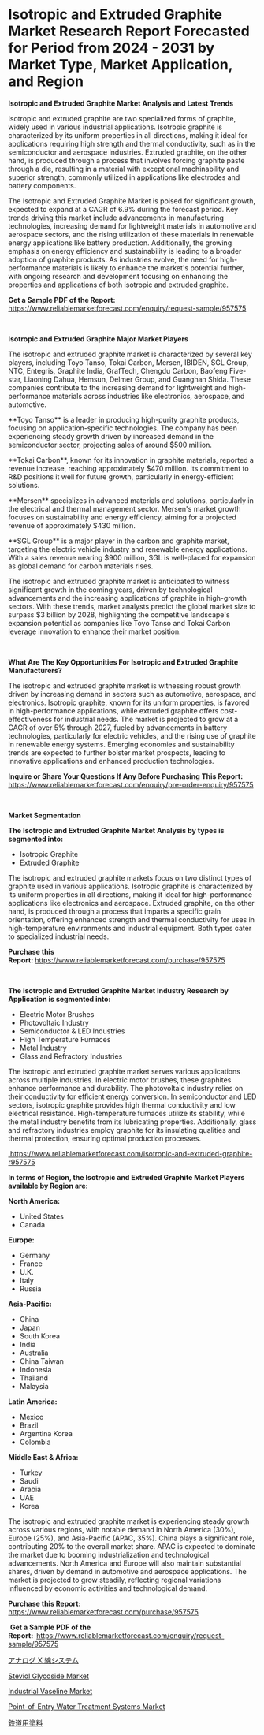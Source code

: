 <p><h1>Isotropic and Extruded Graphite Market Research Report Forecasted for Period from 2024 -  2031 by Market Type, Market Application, and Region</h1></p><p><strong>Isotropic and Extruded Graphite Market Analysis and Latest Trends</strong></p>
<p><p>Isotropic and extruded graphite are two specialized forms of graphite, widely used in various industrial applications. Isotropic graphite is characterized by its uniform properties in all directions, making it ideal for applications requiring high strength and thermal conductivity, such as in the semiconductor and aerospace industries. Extruded graphite, on the other hand, is produced through a process that involves forcing graphite paste through a die, resulting in a material with exceptional machinability and superior strength, commonly utilized in applications like electrodes and battery components.</p><p>The Isotropic and Extruded Graphite Market is poised for significant growth, expected to expand at a CAGR of 6.9% during the forecast period. Key trends driving this market include advancements in manufacturing technologies, increasing demand for lightweight materials in automotive and aerospace sectors, and the rising utilization of these materials in renewable energy applications like battery production. Additionally, the growing emphasis on energy efficiency and sustainability is leading to a broader adoption of graphite products. As industries evolve, the need for high-performance materials is likely to enhance the market's potential further, with ongoing research and development focusing on enhancing the properties and applications of both isotropic and extruded graphite.</p></p>
<p><strong>Get a Sample PDF of the Report:&nbsp;</strong> <a href="https://www.reliablemarketforecast.com/enquiry/request-sample/957575">https://www.reliablemarketforecast.com/enquiry/request-sample/957575</a></p>
<p>&nbsp;</p>
<p><strong>Isotropic and Extruded Graphite Major Market Players</strong></p>
<p><p>The isotropic and extruded graphite market is characterized by several key players, including Toyo Tanso, Tokai Carbon, Mersen, IBIDEN, SGL Group, NTC, Entegris, Graphite India, GrafTech, Chengdu Carbon, Baofeng Five-star, Liaoning Dahua, Hemsun, Delmer Group, and Guanghan Shida. These companies contribute to the increasing demand for lightweight and high-performance materials across industries like electronics, aerospace, and automotive.</p><p>**Toyo Tanso** is a leader in producing high-purity graphite products, focusing on application-specific technologies. The company has been experiencing steady growth driven by increased demand in the semiconductor sector, projecting sales of around $500 million.</p><p>**Tokai Carbon**, known for its innovation in graphite materials, reported a revenue increase, reaching approximately $470 million. Its commitment to R&D positions it well for future growth, particularly in energy-efficient solutions.</p><p>**Mersen** specializes in advanced materials and solutions, particularly in the electrical and thermal management sector. Mersen's market growth focuses on sustainability and energy efficiency, aiming for a projected revenue of approximately $430 million.</p><p>**SGL Group** is a major player in the carbon and graphite market, targeting the electric vehicle industry and renewable energy applications. With a sales revenue nearing $900 million, SGL is well-placed for expansion as global demand for carbon materials rises.</p><p>The isotropic and extruded graphite market is anticipated to witness significant growth in the coming years, driven by technological advancements and the increasing applications of graphite in high-growth sectors. With these trends, market analysts predict the global market size to surpass $3 billion by 2028, highlighting the competitive landscape's expansion potential as companies like Toyo Tanso and Tokai Carbon leverage innovation to enhance their market position.</p></p>
<p>&nbsp;</p>
<p><strong>What Are The Key Opportunities For Isotropic and Extruded Graphite Manufacturers?</strong></p>
<p><p>The isotropic and extruded graphite market is witnessing robust growth driven by increasing demand in sectors such as automotive, aerospace, and electronics. Isotropic graphite, known for its uniform properties, is favored in high-performance applications, while extruded graphite offers cost-effectiveness for industrial needs. The market is projected to grow at a CAGR of over 5% through 2027, fueled by advancements in battery technologies, particularly for electric vehicles, and the rising use of graphite in renewable energy systems. Emerging economies and sustainability trends are expected to further bolster market prospects, leading to innovative applications and enhanced production technologies.</p></p>
<p><strong>Inquire or Share Your Questions If Any Before Purchasing This Report:</strong> <a href="https://www.reliablemarketforecast.com/enquiry/pre-order-enquiry/957575">https://www.reliablemarketforecast.com/enquiry/pre-order-enquiry/957575</a></p>
<p>&nbsp;</p>
<p><strong>Market Segmentation</strong></p>
<p><strong>The Isotropic and Extruded Graphite Market Analysis by types is segmented into:</strong></p>
<p><ul><li>Isotropic Graphite</li><li>Extruded Graphite</li></ul></p>
<p><p>The isotropic and extruded graphite markets focus on two distinct types of graphite used in various applications. Isotropic graphite is characterized by its uniform properties in all directions, making it ideal for high-performance applications like electronics and aerospace. Extruded graphite, on the other hand, is produced through a process that imparts a specific grain orientation, offering enhanced strength and thermal conductivity for uses in high-temperature environments and industrial equipment. Both types cater to specialized industrial needs.</p></p>
<p><strong>Purchase this Report:&nbsp;</strong><a href="https://www.reliablemarketforecast.com/purchase/957575">https://www.reliablemarketforecast.com/purchase/957575</a></p>
<p>&nbsp;</p>
<p><strong>The Isotropic and Extruded Graphite Market Industry Research by Application is segmented into:</strong></p>
<p><ul><li>Electric Motor Brushes</li><li>Photovoltaic Industry</li><li>Semiconductor & LED Industries</li><li>High Temperature Furnaces</li><li>Metal Industry</li><li>Glass and Refractory Industries</li></ul></p>
<p><p>The isotropic and extruded graphite market serves various applications across multiple industries. In electric motor brushes, these graphites enhance performance and durability. The photovoltaic industry relies on their conductivity for efficient energy conversion. In semiconductor and LED sectors, isotropic graphite provides high thermal conductivity and low electrical resistance. High-temperature furnaces utilize its stability, while the metal industry benefits from its lubricating properties. Additionally, glass and refractory industries employ graphite for its insulating qualities and thermal protection, ensuring optimal production processes.</p></p>
<p><a href="https://www.reliablemarketforecast.com/isotropic-and-extruded-graphite-r957575">&nbsp;https://www.reliablemarketforecast.com/isotropic-and-extruded-graphite-r957575</a></p>
<p><strong>In terms of Region, the Isotropic and Extruded Graphite Market Players available by Region are:</strong></p>
<p>
    <p> <strong> North America: </strong>
        <ul>
            <li>United States</li>
            <li>Canada</li>
        </ul>
        </p> 
    <p> <strong> Europe: </strong>
        <ul>
            <li>Germany</li>
            <li>France</li>
            <li>U.K.</li>
            <li>Italy</li>
            <li>Russia</li>
        </ul>
        </p> 
    <p> <strong> Asia-Pacific: </strong>
        <ul>
            <li>China</li>
            <li>Japan</li>
            <li>South Korea</li>
            <li>India</li>
            <li>Australia</li>
            <li>China Taiwan</li>
            <li>Indonesia</li>
            <li>Thailand</li>
            <li>Malaysia</li>
        </ul>
        </p> 
    <p> <strong> Latin America: </strong>
        <ul>
            <li>Mexico</li>
            <li>Brazil</li>
            <li>Argentina Korea</li>
            <li>Colombia</li>
        </ul>
        </p> 
    <p> <strong> Middle East & Africa: </strong>
        <ul>
            <li>Turkey</li>
            <li>Saudi</li>
            <li>Arabia</li>
            <li>UAE</li>
            <li>Korea</li>
        </ul>
    </p>
    </p>
<p><p>The isotropic and extruded graphite market is experiencing steady growth across various regions, with notable demand in North America (30%), Europe (25%), and Asia-Pacific (APAC, 35%). China plays a significant role, contributing 20% to the overall market share. APAC is expected to dominate the market due to booming industrialization and technological advancements. North America and Europe will also maintain substantial shares, driven by demand in automotive and aerospace applications. The market is projected to grow steadily, reflecting regional variations influenced by economic activities and technological demand.</p></p>
<p><strong>Purchase this Report: </strong><a href="https://www.reliablemarketforecast.com/purchase/957575">https://www.reliablemarketforecast.com/purchase/957575</a></p>
<p>&nbsp;<strong>Get a Sample PDF of the Report:&nbsp;&nbsp;</strong><a href="https://www.reliablemarketforecast.com/enquiry/request-sample/957575">https://www.reliablemarketforecast.com/enquiry/request-sample/957575</a></p>
<p><strong></strong></p>
<p><p><a href="https://medium.com/@brandyhiiqh/%E3%82%A2%E3%83%8A%E3%83%AD%E3%82%B0x%E7%B7%9A%E3%82%B7%E3%82%B9%E3%83%86%E3%83%A0%E5%B8%82%E5%A0%B4-2024%E5%B9%B4%E3%81%8B%E3%82%892031%E5%B9%B4%E3%81%BE%E3%81%A7%E3%81%AE%E6%A5%AD%E7%95%8C%E5%8B%95%E5%90%91%E3%81%A8%E4%BA%88%E6%B8%AC-0faad73b42be">アナログ X 線システム</a></p><p><a href="https://issuu.com/reportprime-2/docs/steviol-glycoside-market-size-2030._b5d8e8513f5882">Steviol Glycoside Market</a></p><p><a href="https://issuu.com/reportprime-2/docs/industrial-vaseline-market-size-203_2d995b6771ee13">Industrial Vaseline Market</a></p><p><a href="https://github.com/sofayahoo2023/Market-Research-Report-List-6/blob/main/point-of-entry-water-treatment-systems-market.md">Point-of-Entry Water Treatment Systems Market</a></p><p><a href="https://medium.com/@brandyhiiqh/train-coatings-market-%E3%81%AF-%E3%82%B3%E3%82%B9%E3%83%88%E7%AE%A1%E7%90%86%E3%81%A8%E5%8A%B9%E7%8E%87%E5%90%91%E4%B8%8A%E3%82%92%E5%84%AA%E5%85%88%E3%81%97%E3%81%BE%E3%81%99-%E3%81%95%E3%82%89%E3%81%AB-%E5%A0%B1%E5%91%8A%E6%9B%B8%E3%81%AF%E5%B8%82%E5%A0%B4%E3%81%AE%E9%9C%80%E8%A6%81%E9%9D%A2%E3%81%A8%E4%BE%9B%E7%B5%A6%E9%9D%A2%E3%81%AE%E4%B8%A1%E6%96%B9%E3%82%92%E3%82%AB%E3%83%90%E3%83%BC%E3%81%97%E3%81%A6%E3%81%84%E3%81%BE%E3%81%99-train-coatings-%E5%B8%82%E5%A0%B4%E3%81%AF-2024-ca53f8399b52">鉄道用塗料</a></p></p>